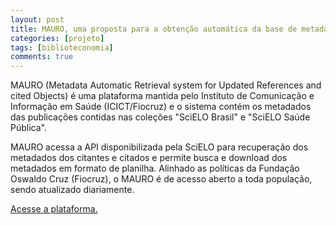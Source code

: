 ```yaml
---
layout: post
title: MAURO, uma proposta para a obtenção automática da base de metadados de citantes e citados da biblioteca SciELO
categories: [projeto]
tags: [biblioteconomia]
comments: true
---
```


MAURO (Metadata Automatic Retrieval system for Updated References and cited Objects) é uma plataforma mantida pelo Instituto de Comunicação e Informação em Saúde (ICICT/Fiocruz) e o sistema contém os metadados das publicações contidas nas coleções "SciELO Brasil" e "SciELO Saúde Pública". 

<!--more-->

MAURO acessa a API disponibilizada pela SciELO para recuperação dos metadados dos citantes e citados e permite busca e download dos metadados em formato de planilha. Alinhado as políticas da Fundação Oswaldo Cruz (Fiocruz), o MAURO é de acesso aberto a toda população, sendo atualizado diariamente.

[Acesse a plataforma.](https://mauro.icict.fiocruz.br)
